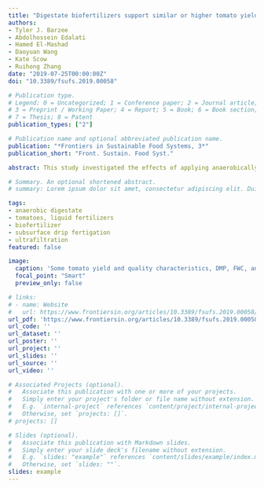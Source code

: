```yaml
---
title: "Digestate biofertilizers support similar or higher tomato yields and quality than mineral fertilizer in a subsurface drip fertigation system"
authors:
- Tyler J. Barzee
- Abdolhossein Edalati
- Hamed El-Mashad
- Daoyuan Wang
- Kate Scow
- Ruihong Zhang
date: "2019-07-25T00:00:00Z"
doi: "10.3389/fsufs.2019.00058"

# Publication type.
# Legend: 0 = Uncategorized; 1 = Conference paper; 2 = Journal article;
# 3 = Preprint / Working Paper; 4 = Report; 5 = Book; 6 = Book section;
# 7 = Thesis; 8 = Patent
publication_types: ["2"]

# Publication name and optional abbreviated publication name.
publication: "*Frontiers in Sustainable Food Systems, 3*"
publication_short: "Front. Sustain. Food Syst."

abstract: This study investigated the effects of applying anaerobically digested food waste and dairy manure-derived biofertilizers to processing tomatoes. The biofertilizers were produced from a pilot scale system consisting of coarse solid separation and ultrafiltration (5,000 Da) with a capacity of approximately 3.8 m3*d-1. The coarse solids had particle size greater than 53 µm and were not used for drip fertigation. The liquid concentrate and permeate from the system were both delivered to tomato plants through a subsurface drip fertigation system in a farm-scale cultivation experiment. The results showed that liquid digestate biofertilizers could be effectively delivered to the tomato plants given that steps to ensure suitable particle sizes were maintained prior to delivery. The ultrafiltered dairy manure digestate biofertilizer (DMP) had the highest yield of red tomatoes (7.13 tonne*ha-1) followed by the concentrated food waste digestate biofertilizer (FWC) and mineral N fertilizer treatments with 6.26 and 5.98 tonneha-1, respectively. The FWC biofertilizer produced tomatoes with significantly higher total and soluble solids contents compared to the synthetically fertilized tomatoes. Few significant differences between the treatments were observed among the pH, color, or size of the red tomatoes. These results indicate promise for the prospect of applying digestate biofertilizer products to tomatoes using the industry standard subsurface drip fertigation method. Additionally, digestate-derived biofertilizers may have potential to increase crop yields as well as certain quality characteristics of the harvested tomato fruit. No changes in soil quality were found among treatments but more study is required to understand long-term effects of biofertilizer applications with regards to soil quality and environmental risks. 

# Summary. An optional shortened abstract.
# summary: Lorem ipsum dolor sit amet, consectetur adipiscing elit. Duis posuere tellus ac convallis placerat. Proin tincidunt magna sed ex sollicitudin condimentum.

tags:
- anaerobic digestate
- tomatoes, liquid fertilizers
- biofertilizer
- subsurface drip fertigation
- ultrafiltration
featured: false

image:
  caption: 'Some tomato yield and quality characteristics, DMP, FWC, and DMC all refer to different digestate biofertilizer treatments'
  focal_point: "Smart"
  preview_only: false

# links:
# - name: Website
#   url: https://www.frontiersin.org/articles/10.3389/fsufs.2019.00058/full
url_pdf: 'https://www.frontiersin.org/articles/10.3389/fsufs.2019.00058/full'
url_code: ''
url_dataset: ''
url_poster: ''
url_project: ''
url_slides: ''
url_source: ''
url_video: ''

# Associated Projects (optional).
#   Associate this publication with one or more of your projects.
#   Simply enter your project's folder or file name without extension.
#   E.g. `internal-project` references `content/project/internal-project/index.md`.
#   Otherwise, set `projects: []`.
# projects: []

# Slides (optional).
#   Associate this publication with Markdown slides.
#   Simply enter your slide deck's filename without extension.
#   E.g. `slides: "example"` references `content/slides/example/index.md`.
#   Otherwise, set `slides: ""`.
slides: example
---
```

